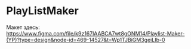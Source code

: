 # PlayListMaker
Макет здесь: https://www.figma.com/file/k9z167lAABCA7wt8gONM14/Playlist-Maker-(YP)?type=design&node-id=469-14527&t=Wp1TJBiGM3geiLIb-0
